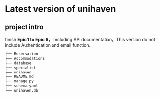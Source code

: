 # Latest version of unihaven

## project intro
finish **Epic 1 to Epic 6**，imcluding API documentation。This version do not include Authentication and email function.

```bash
├── Reservation
├── Accommodations
├── database
├── specialist
├── unihaven 
├── README.md
├── manage.py
├── schema.yaml
└── unihaven.db
